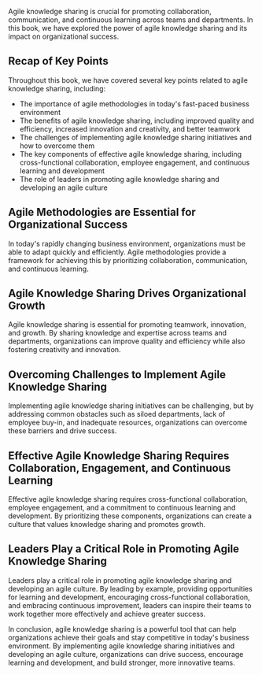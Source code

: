 
Agile knowledge sharing is crucial for promoting collaboration, communication, and continuous learning across teams and departments. In this book, we have explored the power of agile knowledge sharing and its impact on organizational success.

Recap of Key Points
-------------------

Throughout this book, we have covered several key points related to agile knowledge sharing, including:

* The importance of agile methodologies in today's fast-paced business environment
* The benefits of agile knowledge sharing, including improved quality and efficiency, increased innovation and creativity, and better teamwork
* The challenges of implementing agile knowledge sharing initiatives and how to overcome them
* The key components of effective agile knowledge sharing, including cross-functional collaboration, employee engagement, and continuous learning and development
* The role of leaders in promoting agile knowledge sharing and developing an agile culture

Agile Methodologies are Essential for Organizational Success
------------------------------------------------------------

In today's rapidly changing business environment, organizations must be able to adapt quickly and efficiently. Agile methodologies provide a framework for achieving this by prioritizing collaboration, communication, and continuous learning.

Agile Knowledge Sharing Drives Organizational Growth
----------------------------------------------------

Agile knowledge sharing is essential for promoting teamwork, innovation, and growth. By sharing knowledge and expertise across teams and departments, organizations can improve quality and efficiency while also fostering creativity and innovation.

Overcoming Challenges to Implement Agile Knowledge Sharing
----------------------------------------------------------

Implementing agile knowledge sharing initiatives can be challenging, but by addressing common obstacles such as siloed departments, lack of employee buy-in, and inadequate resources, organizations can overcome these barriers and drive success.

Effective Agile Knowledge Sharing Requires Collaboration, Engagement, and Continuous Learning
---------------------------------------------------------------------------------------------

Effective agile knowledge sharing requires cross-functional collaboration, employee engagement, and a commitment to continuous learning and development. By prioritizing these components, organizations can create a culture that values knowledge sharing and promotes growth.

Leaders Play a Critical Role in Promoting Agile Knowledge Sharing
-----------------------------------------------------------------

Leaders play a critical role in promoting agile knowledge sharing and developing an agile culture. By leading by example, providing opportunities for learning and development, encouraging cross-functional collaboration, and embracing continuous improvement, leaders can inspire their teams to work together more effectively and achieve greater success.

In conclusion, agile knowledge sharing is a powerful tool that can help organizations achieve their goals and stay competitive in today's business environment. By implementing agile knowledge sharing initiatives and developing an agile culture, organizations can drive success, encourage learning and development, and build stronger, more innovative teams.
